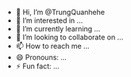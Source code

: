 - 👋 Hi, I’m @TrungQuanhehe
- 👀 I’m interested in ...
- 🌱 I’m currently learning ...
- 💞️ I’m looking to collaborate on ...
- 📫 How to reach me ...
- 😄 Pronouns: ...
- ⚡ Fun fact: ...

<!---
TrungQuanhehe/TrungQuanhehe is a ✨ special ✨ repository because its `README.md` (this file) appears on your GitHub profile.
You can click the Preview link to take a look at your changes.
--->
